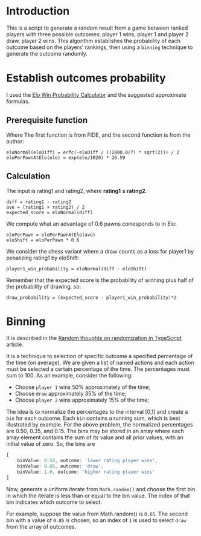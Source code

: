 # Introduction
This is a script to generate a random result from a game between ranked players with three possible outcomes: player 1 wins, player 1 and player 2 draw, player 2 wins.
This algorithm establishes the probability of each outcome based on the players' rankings, then using a `binning` technique to generate the outcome randomly.
# Establish outcomes probability
I used the [Elo Win Probability Calculator](https://wismuth.com/elo/calculator.html#rating1=1546&rating2=1654&first_move=player1&best_of=1) and the suggested approximate formulas.

## Prerequisite function
Where The first function is from FIDE, and the second function is from the author:
````text
eloNormal(eloDiff) = erfc(-eloDiff / ((2000.0/7) * sqrt(2))) / 2
eloPerPawnAtElo(elo) = exp(elo/1020) * 26.59
````
## Calculation
The input is rating1 and rating2, where **rating1 ≤ rating2**.
````text
diff = rating1 - rating2
ave = (rating1 + rating2) / 2
expected_score = eloNormal(diff)
````

We compute what an advantage of 0.6 pawns corresponds to in Elo:
````text
eloPerPawn = eloPerPawnAtElo(ave)
eloShift = eloPerPawn * 0.6
````

We consider the chess variant where a draw counts as a loss for player1 by penalizing rating1 by eloShift:

````text
player1_win_probability = eloNormal(diff - eloShift)
````

Remember that the expected score is the probability of winning plus half of the probability of drawing, so:

````text
draw_probability = (expected_score - player1_win_probability)*2
````
# Binning
It is described in the [Random thoughts on randomization in TypeScript](https://medium.com/ngconf/random-thoughts-on-randomization-in-typescript-2fab94ea0f12) article.

It is a technique to selection of specific outcome a specified percentage of the time (on average). We are given a list of named actions and each action must be selected a certain percentage of the time. The percentages must sum to 100.
As an example, consider the following:
* Choose `player 1` wins 50% approximately of the time;
* Choose `draw` approximately 35% of the time;
* Choose `player 2` wins approximately 15% of the time;

The idea is to normalize the percentages to the interval [0,1] and create a `bin` for each outcome. Each `bin` contains a running sum, which is best illustrated by example. For the above problem, the normalized percentages are 0.50, 0.35, and 0.15. The bins may be stored in an array where each array element contains the sum of its value and all prior values, with an initial value of zero. So, the bins are
````typescript
[
	binValue: 0.50, outcome: 'lower rating player wins',
	binValue: 0.85, outcome: 'draw',
	binValue: 1.0, outcome: 'higher rating player wins'
]
````

Now, generate a uniform iterate from `Math.random()` and choose the first bin in which the iterate is less than or equal to the bin value. The index of that bin indicates which outcome to select.

For example, suppose the value from Math.random() is `0.65`. The second bin with a value of `0.85` is chosen, so an index of `1` is used to select `draw` from the array of outcomes.
